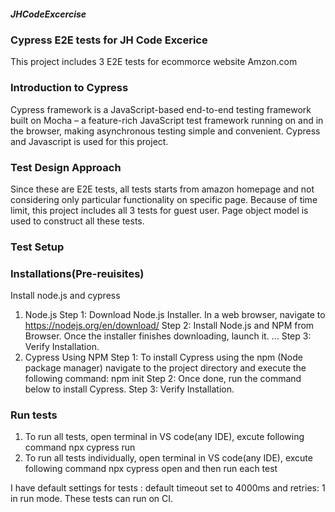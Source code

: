 ##### JHCodeExcercise

### Cypress E2E tests for JH Code Excerice
This project includes 3 E2E tests for ecommorce website Amzon.com

### Introduction to Cypress
Cypress framework is a JavaScript-based end-to-end testing framework built on Mocha – a feature-rich JavaScript test framework running on and in the browser, making asynchronous testing simple and convenient. Cypress and Javascript is used for this project.

### Test Design Approach
Since these are E2E tests, all tests starts from amazon homepage and not considering only particular functionality on specific page. Because of time limit, this project includes all 3 tests for guest user. Page object model is used to construct all these tests.

### Test Setup
### Installations(Pre-reuisites)

Install node.js and cypress
1. Node.js
Step 1: Download Node.js Installer. In a web browser, navigate to https://nodejs.org/en/download/
Step 2: Install Node.js and NPM from Browser. Once the installer finishes downloading, launch it. ...
Step 3: Verify Installation.
2. Cypress
Using NPM
Step 1: To install Cypress using the npm (Node package manager) navigate to the project directory and execute the following command: npm init
Step 2: Once done, run the command below to install Cypress.
Step 3: Verify Installation.

### Run tests
1. To run all tests, open terminal in VS code(any IDE), excute following command
npx cypress run
2. To run all tests individually, open terminal in VS code(any IDE), excute following command
npx cypress open and then run each test

I have default settings for tests : default timeout set to 4000ms and retries: 1 in run mode. These tests can run on CI.
